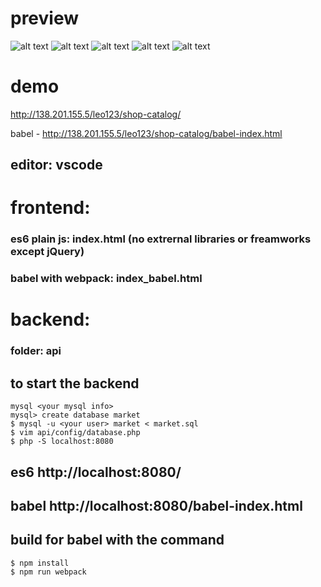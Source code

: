 # preview
![alt text](https://i.ibb.co/kHsq0dq/image.png)
![alt text](https://i.ibb.co/JFQ9Wm1/1.png)
![alt text](https://i.ibb.co/KGgyCx1/2.png)
![alt text](https://i.ibb.co/gygZSBb/3.png)
![alt text](https://i.ibb.co/cYV4d2G/image.png)


# demo
http://138.201.155.5/leo123/shop-catalog/

babel - http://138.201.155.5/leo123/shop-catalog/babel-index.html

## editor: vscode

# frontend:
### es6 plain js: index.html (no extrernal libraries or freamworks except jQuery)
### babel with webpack: index_babel.html

# backend:
### folder: api

## to start the backend
```
mysql <your mysql info>
mysql> create database market
$ mysql -u <your user> market < market.sql
$ vim api/config/database.php
$ php -S localhost:8080
````
## es6 http://localhost:8080/
## babel http://localhost:8080/babel-index.html

## build for babel with the command 
````
$ npm install
$ npm run webpack
````

